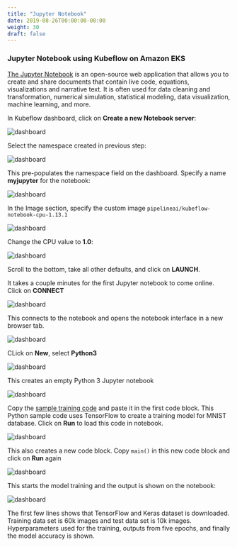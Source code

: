 ```yaml
---
title: "Jupyter Notebook"
date: 2019-08-26T00:00:00-08:00
weight: 30
draft: false
---
```


### Jupyter Notebook using Kubeflow on Amazon EKS

[The Jupyter Notebook](https://jupyter.org/) is an open-source web application that allows you to create and share documents that contain live code, equations, visualizations and narrative text. It is often used for data cleaning and transformation, numerical simulation, statistical modeling, data visualization, machine learning, and more.

In Kubeflow dashboard, click on **Create a new Notebook server**:

![dashboard](/images/kubeflow/dashboard-new-notebook-server.png)

Select the namespace created in previous step:

![dashboard](/images/kubeflow/jupyter-select-namespace.png)

This pre-populates the namespace field on the dashboard. Specify a name **myjupyter** for the notebook:

![dashboard](/images/kubeflow/jupyter-enter-notebook-server-name.png)

In the Image section, specify the custom image `pipelineai/kubeflow-notebook-cpu-1.13.1`

![dashboard](/images/kubeflow/jupyter-select-image.png)

Change the CPU value to **1.0**:

![dashboard](/images/kubeflow/jupyter-select-cpu.png)

Scroll to the bottom, take all other defaults, and click on **LAUNCH**.

It takes a couple minutes for the first Jupyter notebook to come online. Click on **CONNECT**

![dashboard](/images/kubeflow/jupyter-notebook-servers.png)

This connects to the notebook and opens the notebook interface in a new browser tab.

![dashboard](/images/kubeflow/jupyter-new-notebook.png)

CLick on **New**, select **Python3**

![dashboard](/images/kubeflow/jupyter-new-python3-notebook.png)

This creates an empty Python 3 Jupyter notebook

![dashboard](/images/kubeflow/jupyter-empty-notebook.png)

Copy the [sample training code](kubeflow.files/mnist-tensorflow-jupyter.py) and paste it in the first code block. This Python sample code uses TensorFlow to create a training model for MNIST database. Click on **Run** to load this code in notebook.

![dashboard](/images/kubeflow/jupyter-mnist-code.png)

This also creates a new code block. Copy `main()` in this new code block and click on **Run** again

![dashboard](/images/kubeflow/jupyter-mnist-code-main.png)

This starts the model training and the output is shown on the notebook:

![dashboard](/images/kubeflow/jupyter-mnist-training.png)

The first few lines shows that TensorFlow and Keras dataset is downloaded. Training data set is 60k images and test data set is 10k images. Hyperparameters used for the training, outputs from five epochs, and finally the model accuracy is shown.
